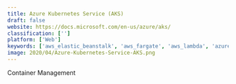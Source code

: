 ```yaml
---
title: Azure Kubernetes Service (AKS)
draft: false 
website: https://docs.microsoft.com/en-us/azure/aks/
classification: ['']
platform: ['Web']
keywords: ['aws_elastic_beanstalk', 'aws_fargate', 'aws_lambda', 'azure_virtual_machines', 'cloudstack', 'google_app_engine', 'ibm_multicloud_manager', 'kubernetes', 'nutanix_beam', 'openstack', 'plesk', 'proxmox_ve', 'rancher', 'scalingo', 'virtuozzo', 'zoho_creator', 'jhipster', 'vsphere']
image: 2020/04/Azure-Kubernetes-Service-AKS.png
---
```

Container Management